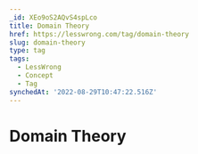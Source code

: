 ```yaml
---
_id: XEo9oS2AQvS4spLco
title: Domain Theory
href: https://lesswrong.com/tag/domain-theory
slug: domain-theory
type: tag
tags:
  - LessWrong
  - Concept
  - Tag
synchedAt: '2022-08-29T10:47:22.516Z'
---
```

# Domain Theory

